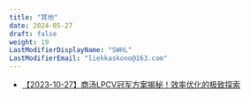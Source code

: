 ```yaml
---
title: "其他"
date: 2024-05-27
draft: false
weight: 19
LastModifierDisplayName: "SWHL"
LastModifierEmail: "liekkaskono@163.com"
---
```

 
- [【2023-10-27】商汤LPCV冠军方案揭秘！效率优化的极致探索](https://mp.weixin.qq.com/s/e6ubOBxxPLsmLEK3AgmqxQ)
